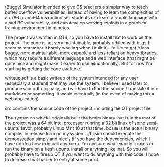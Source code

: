 (Buggy) Simulator intended to give CS teachers a simpler way to teach buffer overflow vulnerabilities. Instead of having to learn the complexities of an x86 or amd64 instruction set, students can learn a simple language with a sad BO vulnerability, and can develop working exploits in a graphical training environment in minutes.

The project was written in QT4, so you have to install that to work on the project. The code is not very maintainable, probably riddled with bugs (I seem to remember it barely working when I built it). I'd like to get it less buggy, more maintainable, more capable and less reliant on heavy libraries, which may require a different language and a web interface (that might be quite nice and might make it easier to use educationally). But for now I'm starting by getting the code available.

writeup.pdf is a basic writeup of the system intended for any user (especially a student) that may use the system. I believe I used latex to produce said pdf originally, and will have to find the source / translate it into markdown or something. It would eventually (in the event of making this a web application)

src contains the source code of the project, including the QT project file.

The system on which I originally built the bosim binary that is in the root of the project was a 64 bit intel processor running a 32 bit linux of some semi-ubuntu flavor, probably Linux Mint 10 at that time. bosim is the actual binary compiled in release form on my system. ./bosim should execute the demonstration simply and nicely (if you have the dependencies, which I have no idea how to install anymore). I'm not sure what exactly it takes to run the binary on a fresh ubuntu install or anything like that. So you will probably have to fire up QT if you want to do anything with this code. I hope to decrease that barrier to entry at some point.

